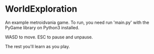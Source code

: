 # WorldExploration
An example metroidvania game. To run, you need run 'main.py' with the PyGame library on Python3 installed.

WASD to move.
ESC to pause and unpause.

The rest you'll learn as you play.
